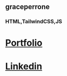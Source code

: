## graceperrone
### HTML,TailwindCSS,JS

# [Portfolio](https://golamrafi27oo.github.io/aboutgolam/)
# [Linkedin](https://www.linkedin.com/in/golamrafi/)
